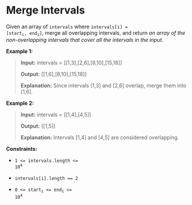 # Merge Intervals

Given an array&nbsp;of <code>intervals</code>&nbsp;where <code>intervals[i] = [start<sub>i</sub>, end<sub>i</sub>]</code>, merge all overlapping intervals, and return *an array of the non-overlapping intervals that cover all the intervals in the input*.


**Example 1:**
>
> **Input:** intervals = [[1,3],[2,6],[8,10],[15,18]]
>
> **Output:** [[1,6],[8,10],[15,18]]
>
> **Explanation:** Since intervals [1,3] and [2,6] overlap, merge them into [1,6].

**Example 2:**
>
> **Input:** intervals = [[1,4],[4,5]]
>
> **Output:** [[1,5]]
>
> **Explanation:** Intervals [1,4] and [4,5] are considered overlapping.


**Constraints:**

- <code>1 &lt;= intervals.length &lt;= 10<sup>4</sup></code>

- <code>intervals[i].length == 2</code>

- <code>0 &lt;= start<sub>i</sub> &lt;= end<sub>i</sub> &lt;= 10<sup>4</sup></code>
